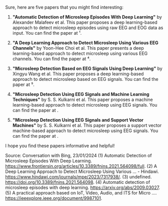 Sure, here are five papers that you might find interesting:

1. **"Automatic Detection of Microsleep Episodes With Deep Learning"** by Alexander Malafeev et al. This paper proposes a deep learning-based approach to detect microsleep episodes using raw EEG and EOG data as input. You can find the paper at ¹.

2. **"A Deep Learning Approach to Detect Microsleep Using Various EEG Channels"** by Yoon-Hee Choi et al. This paper presents a deep learning-based approach to detect microsleep using various EEG channels. You can find the paper at ⁴.

3. **"Microsleep Detection Based on EEG Signals Using Deep Learning"** by Xingyu Wang et al. This paper proposes a deep learning-based approach to detect microsleep based on EEG signals. You can find the paper at ⁵.

4. **"Microsleep Detection Using EEG Signals and Machine Learning Techniques"** by S. S. Kulkarni et al. This paper proposes a machine learning-based approach to detect microsleep using EEG signals. You can find the paper at .

5. **"Microsleep Detection Using EEG Signals and Support Vector Machines"** by S. S. Kulkarni et al. This paper proposes a support vector machine-based approach to detect microsleep using EEG signals. You can find the paper at .

I hope you find these papers informative and helpful!

Source: Conversation with Bing, 23/01/2024
(1) Automatic Detection of Microsleep Episodes With Deep Learning. https://www.frontiersin.org/articles/10.3389/fnins.2021.564098/full.
(2) A Deep Learning Approach to Detect Microsleep Using Various ... - Hindawi. https://www.hindawi.com/journals/mpe/2023/7317938/.
(3) undefined. https://doi.org/10.3389/fnins.2021.564098.
(4) Automatic detection of microsleep episodes with deep learning. https://arxiv.org/abs/2009.03027.
(5) A practical approach based on IoT, Video, Audio, and ITS for Micro .... https://ieeexplore.ieee.org/document/9987101.
